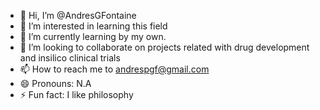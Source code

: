 - 👋 Hi, I’m @AndresGFontaine
- 👀 I’m interested in learning this field
- 🌱 I’m currently learning by my own.
- 💞️ I’m looking to collaborate on projects related with drug development and insilico clinical trials
- 📫 How to reach me to andrespgf@gmail.com
- 😄 Pronouns: N.A
- ⚡ Fun fact: I like philosophy

<!---
AndresGFontaine/AndresGFontaine is a ✨ special ✨ repository because its `README.md` (this file) appears on your GitHub profile.
You can click the Preview link to take a look at your changes.
--->
